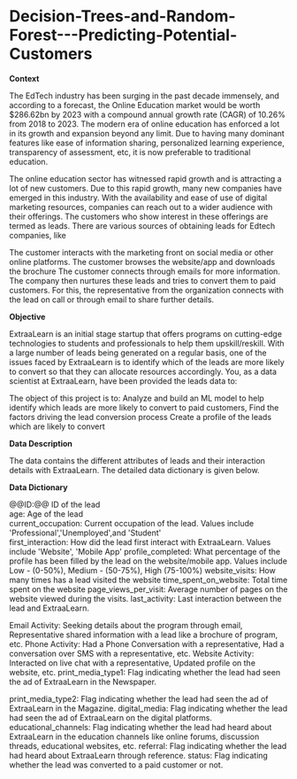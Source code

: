 # Decision-Trees-and-Random-Forest---Predicting-Potential-Customers

**Context**

The EdTech industry has been surging in the past decade immensely, and according to a forecast, the Online Education market would be worth $286.62bn by 2023 with a compound annual growth rate (CAGR) of 10.26% from 2018 to 2023. The modern era of online education has enforced a lot in its growth and expansion beyond any limit. Due to having many dominant features like ease of information sharing, personalized learning experience, transparency of assessment, etc, it is now preferable to traditional education.

The online education sector has witnessed rapid growth and is attracting a lot of new customers. Due to this rapid growth, many new companies have emerged in this industry. With the availability and ease of use of digital marketing resources, companies can reach out to a wider audience with their offerings. The customers who show interest in these offerings are termed as leads. There are various sources of obtaining leads for Edtech companies, like

The customer interacts with the marketing front on social media or other online platforms.
The customer browses the website/app and downloads the brochure
The customer connects through emails for more information.
The company then nurtures these leads and tries to convert them to paid customers. For this, the representative from the organization connects with the lead on call or through email to share further details.

**Objective**

ExtraaLearn is an initial stage startup that offers programs on cutting-edge technologies to students and professionals to help them upskill/reskill. With a large number of leads being generated on a regular basis, one of the issues faced by ExtraaLearn is to identify which of the leads are more likely to convert so that they can allocate resources accordingly. You, as a data scientist at ExtraaLearn, have been provided the leads data to:

The object of this project is to:
Analyze and build an ML model to help identify which leads are more likely to convert to paid customers,
Find the factors driving the lead conversion process
Create a profile of the leads which are likely to convert

**Data Description**

The data contains the different attributes of leads and their interaction details with ExtraaLearn. The detailed data dictionary is given below.

**Data Dictionary**

@@ID:@@ ID of the lead<br>
age: Age of the lead<br>
current_occupation: Current occupation of the lead. Values include 'Professional','Unemployed',and 'Student' <br>
first_interaction: How did the lead first interact with ExtraaLearn. Values include 'Website', 'Mobile App'
profile_completed: What percentage of the profile has been filled by the lead on the website/mobile app. Values include Low - (0-50%), Medium - (50-75%), High (75-100%)
website_visits: How many times has a lead visited the website
time_spent_on_website: Total time spent on the website
page_views_per_visit: Average number of pages on the website viewed during the visits.
last_activity: Last interaction between the lead and ExtraaLearn.

Email Activity: Seeking details about the program through email, Representative shared information with a lead like a brochure of program, etc.
Phone Activity: Had a Phone Conversation with a representative, Had a conversation over SMS with a representative, etc.
Website Activity: Interacted on live chat with a representative, Updated profile on the website, etc.
print_media_type1: Flag indicating whether the lead had seen the ad of ExtraaLearn in the Newspaper.

print_media_type2: Flag indicating whether the lead had seen the ad of ExtraaLearn in the Magazine.
digital_media: Flag indicating whether the lead had seen the ad of ExtraaLearn on the digital platforms.
educational_channels: Flag indicating whether the lead had heard about ExtraaLearn in the education channels like online forums, discussion threads, educational websites, etc.
referral: Flag indicating whether the lead had heard about ExtraaLearn through reference.
status: Flag indicating whether the lead was converted to a paid customer or not.
